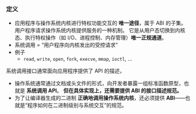 ### 定义
- 应用程序与操作系统内核进行特权功能交互的 **唯一途径**，属于 ABI 的子集。用户程序请求操作系统内核提供服务的一种机制。  它是从用户态切换到内核态、执行特权操作（如 I/O、进程控制、内存管理）**唯一正规通道**。
- 系统调用 = “用户程序向内核发出的受控请求”
- 例子
	- `read`, `write`, `open`, `fork`, `execve`, `mmap`, `ioctl`, …

系统调用接口通常面向应用程序提供了 API 的描述，
- 操作系统通常通过文档或头文件的形式，向开发者暴露一组标准函数原型，也就是 **系统调用 API**。
**但在具体实现上，还需要提供 ABI 的接口描述规范。**
- 为了让编译器生成的二进制 **正确地调用操作系统内核**，还必须提供 **ABI**——也就是“程序如何在二进制级别与系统交互”的规范。